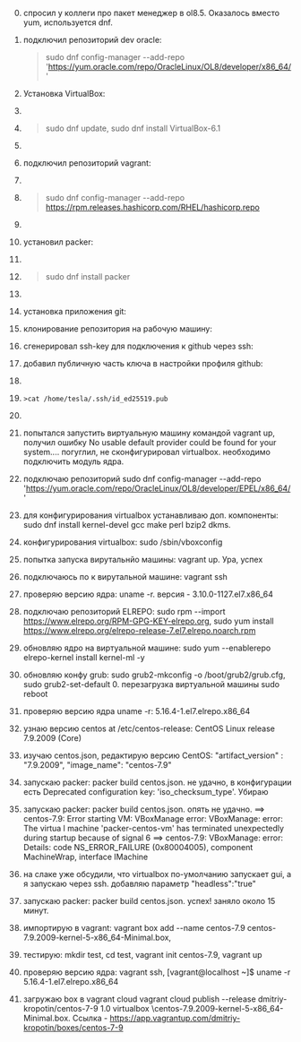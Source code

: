 0. спросил у коллеги про пакет менеджер в ol8.5. Оказалось вместо yum, используется dnf.
1. подключил репозиторий dev oracle: 

	>sudo dnf config-manager --add-repo 'https://yum.oracle.com/repo/OracleLinux/OL8/developer/x86_64/'
	
3. Установка VirtualBox: 
4. 
5. 	>sudo dnf update, sudo dnf install VirtualBox-6.1
6. 
7. подключил репозиторий vagrant: 
8. 
9.	 >sudo dnf config-manager --add-repo https://rpm.releases.hashicorp.com/RHEL/hashicorp.repo
10. 
11. установил packer: 
12. 
13.	 >sudo dnf install packer
14. 
15. установка приложения git: 
16. клонирование репозитория на рабочую машину: 
17. сгенерировал ssh-key для подключения к github через ssh: 
18. добавил публичную часть ключа в настройки профиля github: 
19. 
20. 	>cat /home/tesla/.ssh/id_ed25519.pub
21. 
22. попытался запустить виртуальную машину командой vagrant up, получил ошибку No usable default provider could be found for your system.... погуглил, не сконфигурировал virtualbox. необходимо подключить модуль ядра. 
23. подключаю репозиторий sudo dnf config-manager --add-repo 'https://yum.oracle.com/repo/OracleLinux/OL8/developer/EPEL/x86_64/'
24. для конфигурирования virtualbox устанавливаю доп. компоненты: sudo dnf install kernel-devel gcc make perl bzip2 dkms. 
25. конфигурирования virtualbox: sudo /sbin/vboxconfig
26. попытка запуска вирутальнйо машины: vagrant up. Ура, успех
27. подключаюсь по к вирутальной машине: vagrant ssh
28. проверяю версию ядра: uname -r. версия - 3.10.0-1127.el7.x86_64
29. подключаю репозиторий ELREPO: sudo rpm --import https://www.elrepo.org/RPM-GPG-KEY-elrepo.org, sudo yum install https://www.elrepo.org/elrepo-release-7.el7.elrepo.noarch.rpm
30. обновляю ядро на виртуальной машине: sudo yum --enablerepo elrepo-kernel install kernel-ml -y
31. обновляю конфу grub: sudo grub2-mkconfig -o /boot/grub2/grub.cfg, sudo grub2-set-default 0. перезагрузка виртуальной машины sudo reboot
32. проверяю версию ядра uname -r: 5.16.4-1.el7.elrepo.x86_64
33. узнаю версию centos at /etc/centos-release: CentOS Linux release 7.9.2009 (Core)
34. изучаю centos.json, редактирую версию CentOS: "artifact_version" : "7.9.2009", 	"image_name": "centos-7.9"
35. запускаю packer: packer build centos.json. не удачно, в конфигурации есть Deprecated configuration key: 'iso_checksum_type'. Убираю
36. запускаю packer: packer build centos.json. опять не удачно. 
	==> centos-7.9: Error starting VM: VBoxManage error: VBoxManage: error: The virtua
	l machine 'packer-centos-vm' has terminated unexpectedly during startup because of signal 6
	==> centos-7.9: VBoxManage: error: Details: code NS_ERROR_FAILURE (0x80004005), component MachineWrap, interface IMachine
24. на слаке уже обсудили, что virtualbox по-умолчанию запускает gui, а я запускаю через ssh. добавляю параметр "headless":"true"
25. запускаю packer: packer build centos.json. успех! заняло около 15 минут.
26. импортирую в vagrant: vagrant box add --name centos-7.9 centos-7.9.2009-kernel-5-x86_64-Minimal.box, 
27. тестирую: mkdir test, cd test, vagrant init centos-7.9, vagrant up
28. проверяю версию ядра: vagrant ssh, 
	[vagrant@localhost ~]$ uname -r
	5.16.4-1.el7.elrepo.x86_64
29. загружаю box в vagrant cloud vagrant cloud publish --release dmitriy-kropotin/centos-7-9 1.0 virtualbox \centos-7.9.2009-kernel-5-x86_64-Minimal.box. Ссылка - https://app.vagrantup.com/dmitriy-kropotin/boxes/centos-7-9
